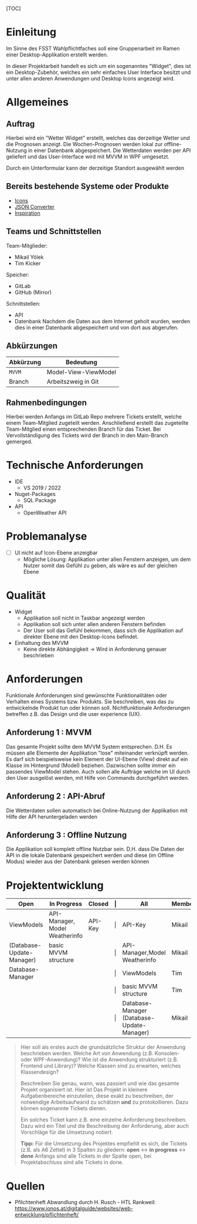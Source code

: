 

[TOC]

#  Einleitung
Im Sinne des FSST Wahlpflichtfaches soll eine Gruppenarbeit im Ramen einer Desktop-Applikation erstellt werden.

In dieser Projektarbeit handelt es sich um ein sogenanntes "Widget", dies ist ein Desktop-Zubehör, welches ein sehr einfaches User Interface besitzt und unter allen anderen Anwendungen und Desktop Icons angezeigt wird.

# Allgemeines

## Auftrag
Hierbei wird ein "Wetter Widget" erstellt, welches das derzeitige Wetter und die Prognosen anzeigt. Die Wochen-Prognosen werden lokal zur offline-Nutzung in einer Datenbank abgespeichert. Die Wetterdaten werden per API geliefert und das User-Interface wird mit MVVM in WPF umgesetzt.

Durch ein Unterformular kann der derzeitige Standort ausgewählt werden

## Bereits bestehende Systeme oder Produkte
 - [Icons](https://openweathermap.org/weather-conditions#Weather-Condition-Codes-2)
 - [JSON Converter](https://github.com/kerminator-dev/WeatherWidget/blob/main/src/WeatherWidget/WeatherWidget/Models/JSON/OpenWeatherJSON.cs)
 - [Inspiration](https://github.com/kerminator-dev/WeatherWidget)

## Teams und Schnittstellen
Team-Mitglieder:

- Mikail Yölek
- Tim Kicker

Speicher:

- GitLab
- GitHub (Mirror)

Schnittstellen:
- API
- Datenbank
Nachdem die Daten aus dem Internet geholt wurden, werden dies in einer Datenbank abgespeichert und von dort aus abgerufen.

## Abkürzungen
| Abkürzung | Bedeutung            |
| --------- | -------------------- |
| `MVVM`    | Model-View-ViewModel |
| Branch    | Arbeitszweig in Git  |



## Rahmenbedingungen
Hierbei werden Anfangs im GitLab Repo mehrere Tickets erstellt, welche einem Team-Mitglied zugeteilt werden. Anschließend erstellt das zugeteilte Team-Mitglied einen entsprechenden Branch für das Ticket. Bei Vervollständigung des Tickets wird der Branch in den Main-Branch gemerged.

# Technische Anforderungen
- IDE 
  - VS 2019 / 2022
- Nuget-Packages
  - SQL Package
- API
  - OpenWeather API

# Problemanalyse
- [ ] UI nicht auf Icon-Ebene anzeigbar
  - Mögliche Lösung: Applikation unter allen Fenstern anzeigen, um dem Nutzer somit das Gefühl zu geben, als wäre es auf der gleichen Ebene

#  Qualität
- Widget
  - Applikation soll nicht in Taskbar angezeigt werden
  - Applikation soll sich unter allen anderen Fenstern befinden
  - Der User soll das Gefühl bekommen, dass sich die Applikation auf direkter Ebene mit den Desktop-Icons befindet.
- Einhaltung des MVVM 
  - Keine direkte Abhängigkeit -> Wird in Anforderung genauer beschrieben

#  Anforderungen
Funktionale Anforderungen sind gewünschte Funktionalitäten oder Verhalten eines Systems bzw. Produkts. Sie beschreiben, was das zu entwickelnde Produkt tun oder können soll. Nichtfunktionale Anforderungen betreffen z.B. das Design und die user experience (UX).
## Anforderung 1 : MVVM

Das gesamte Projekt sollte dem MVVM System entsprechen. D.H. Es müssen alle Elemente der Applikation "lose" miteinander verknüpft werden. Es darf sich beispielsweise kein Element der UI-Ebene (View) direkt auf ein Klasse im Hintergrund (Model) beziehen. Dazwischen sollte immer ein passendes ViewModel stehen. Auch sollen alle Aufträge welche im UI durch den User ausgelöst werden, mit Hilfe von Commands durchgeführt werden.

## Anforderung 2 : API-Abruf

Die Wetterdaten sollen automatisch bei Online-Nutzung der Applikation mit Hilfe der API heruntergeladen werden

## Anforderung 3 : Offline Nutzung

Die Applikation soll komplett offline Nutzbar sein. D.H. dass Die Daten der API in die lokale Datenbank gespeichert werden und diese (im Offline Modus) wieder aus der Datenbank gelesen werden können

# Projektentwicklung

| Open                      | In Progress                    | Closed  | \|   | All                                        | Member |
| ------------------------- | ------------------------------ | ------- | ---- | ------------------------------------------ | ------ |
| ViewModels                | API-Manager, Model Weatherinfo | API-Key | \|   | API-Key                                    | Mikail |
| (Database-Update-Manager) | basic MVVM structure           |         | \|   | API-Manager,Model Weatherinfo              | Mikail |
| Database-Manager          |                                |         | \|   | ViewModels                                 | Tim    |
|                           |                                |         | \|   | basic MVVM structure                       | Tim    |
|                           |                                |         | \|   | Database-Manager (Database-Update-Manager) | Mikail |

>Hier soll als erstes auch die grundsätzliche Struktur der Anwendung beschrieben werden. Welche Art von Anwendung (z.B. Konsolen- oder WPF-Anwendung)? Wie ist die Anwendung strukturiert (z.B. Frontend und Library)? Welche Klassen sind zu erwarten, welches Klassendesign?
>
>Beschreiben Sie genau, wann, was passiert und wie das gesamte Projekt organisiert ist. Hier ist Das Projekt in kleinere Aufgabenbereiche einzuteilen, diese exakt zu beschreiben, der notwendige Arbeitsaufwand zu schätzen **und** zu protokollieren. Dazu können sogenannte Tickets dienen.
>
>Ein solches Ticket kann z.B. eine einzelne Anforderung beschreiben. Dazu wird ein Titel und die Beschreibung der Anforderung, aber auch Vorschläge für die Umsetzung notiert.
>
>**Tipp:** Für die Umsetzung des Projektes empfiehlt es sich, die Tickets (z.B. als A6 Zettel) in 3 Spalten zu gliedern: **open** <-> **in progress** <-> **done**
>Anfangs sind alle Tickets in der Spalte open, bei Projektabschluss sind alle Tickets in done.

# Quellen

- Pfilchtenheft Abwandlung durch H. Rusch - HTL Rankweil: https://www.ionos.at/digitalguide/websites/web-entwicklung/pflichtenheft/
